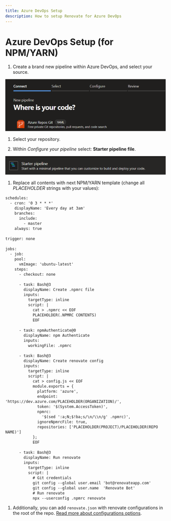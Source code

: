 ```yaml
---
title: Azure DevOps Setup
description: How to setup Renovate for Azure DevOps
---
```


# Azure DevOps Setup (for NPM/YARN)

1. Create a brand new pipeline within Azure DevOps, and select your source.

![Azure DevOps create new pipeline](assets/images/azure-devops-setup-1.png)

1. Select your repository.

1. Within <i>Configure your pipeline</i> select: <b>Starter pipeline file</b>.

![Azure DevOps starter pipeline template](assets/images/azure-devops-setup-2.png)

1. Replace all contents with next NPM/YARN template (change all <i>PLACEHOLDER</i> strings with your values):

```
schedules:
  - cron: '0 3 * * *'
    displayName: 'Every day at 3am'
    branches:
      include:
        - master
    always: true

trigger: none

jobs:
  - job:
    pool:
      vmImage: 'ubuntu-latest'
    steps:
      - checkout: none

      - task: Bash@3
        displayName: Create .npmrc file
        inputs:
          targetType: inline
          script: |
            cat > .npmrc << EOF
            PLACEHOLDER(.NPMRC CONTENTS)
            EOF

      - task: npmAuthenticate@0
        displayName: npm Authenticate
        inputs:
          workingFile: .npmrc

      - task: Bash@3
        displayName: Create renovate config
        inputs:
          targetType: inline
          script: |
            cat > config.js << EOF
            module.exports = {
              platform: 'azure',
              endpoint: 'https://dev.azure.com/PLACEHOLDER(ORGANIZATION)/',
              token: '$(System.AccessToken)',
              npmrc:
                '$(sed ':a;N;$!ba;s/\n/\\n/g' .npmrc)',
              ignoreNpmrcFile: true,
              repositories: ['PLACEHOLDER(PROJECT)/PLACEHOLDER(REPO NAME)']
            };
            EOF

      - task: Bash@3
        displayName: Run renovate
        inputs:
          targetType: inline
          script: |
            # Git credentials
            git config --global user.email 'bot@renovateapp.com'
            git config --global user.name  'Renovate Bot'
            # Run renovate
            npx --userconfig .npmrc renovate
```

1. Additionally, you can add `renovate.json` with renovate configurations in the root of the repo. [Read more about configurations options](https://docs.renovatebot.com/configuration-options/).
